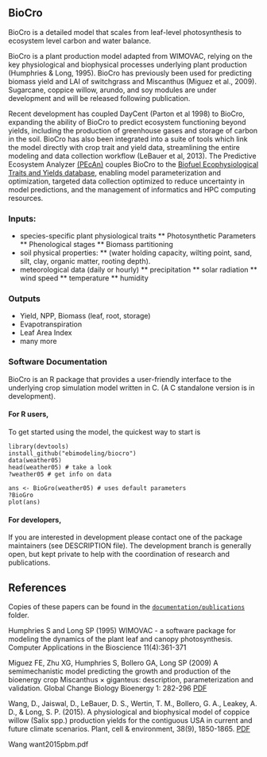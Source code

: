 ## BioCro

BioCro is a detailed model that scales from leaf-level photosynthesis to ecosystem level carbon and water balance. 


BioCro is a plant production model adapted from WIMOVAC, relying on the key physiological and biophysical processes underlying plant production (Humphries & Long, 1995). BioCro has previously been used for predicting biomass yield and LAI of switchgrass and  Miscanthus (Miguez et al., 2009). Sugarcane, coppice willow, arundo, and soy modules are under development and will be released following publication.

Recent development has coupled DayCent (Parton et al 1998) to BioCro, expanding the ability of BioCro to predict ecosystem functioning beyond yields, including the production of greenhouse gases and storage of carbon in the soil. BioCro has also been integrated into a suite of tools which link the model directly with crop trait and yield data, streamlining the entire modeling and data collection workflow (LeBauer et al, 2013). The Predictive Ecosystem Analyzer [(PEcAn)](https://github.com/PecanProject/pecan) couples BioCro to the [Biofuel Ecophysiological Traits and Yields database](https://www.betydb.org), enabling model parameterization and optimization, targeted data collection optimized to reduce uncertainty in model predictions, and the management of informatics and HPC computing resources. 


### Inputs:

* species-specific plant physiological traits 
** Photosynthetic Parameters
** Phenological stages
** Biomass partitioning
* soil physical properties:
** (water holding capacity, wilting point, sand, silt, clay, organic matter, rooting depth). 
* meteorological data (daily or hourly) 
** precipitation
** solar radiation
** wind speed
** temperature
** humidity

### Outputs

* Yield, NPP, Biomass (leaf, root, storage)
* Evapotranspiration
* Leaf Area Index
* many more

### Software Documentation

BioCro is an R package that provides a user-friendly interface to the underlying crop simulation model written in C. (A C standalone version is in development).

#### For R users,

To get started using the model, the quickest way to start is

```
library(devtools)
install_github("ebimodeling/biocro")
data(weather05)
head(weather05) # take a look
?weather05 # get info on data

ans <- BioGro(weather05) # uses default parameters
?BioGro
plot(ans)

```

#### For developers,

If you are interested in development please contact one of the package maintainers (see DESCRIPTION file). The development branch is generally open, but kept private to help with the coordination of research and publications.

## References 

Copies of these papers can be found in the [`documentation/publications`](https://github.com/ebimodeling/biocro/tree/master/documentation) folder.

Humphries S and Long SP (1995) WIMOVAC - a software package for modeling the dynamics of the plant leaf and canopy photosynthesis. Computer Applications in the Bioscience 11(4):361-371

Miguez FE, Zhu XG, Humphries S, Bollero GA, Long SP (2009) A semimechanistic model predicting the growth and production of the bioenergy crop Miscanthus × giganteus: description, parameterization and validation.  Global Change Biology Bioenergy 1: 282-296 [PDF](https://github.com/ebimodeling/biocro/blob/master/documentation/publications/migeuz2009smp.pdf)

Wang, D., Jaiswal, D., LeBauer, D. S., Wertin, T. M., Bollero, G. A., Leakey, A. D., & Long, S. P. (2015). A physiological and biophysical model of coppice willow (Salix spp.) production yields for the contiguous USA in current and future climate scenarios. Plant, cell & environment, 38(9), 1850-1865.
[PDF](https://github.com/ebimodeling/biocro/blob/master/documentation/publications/wang2015pbm.pdf)

Wang  want2015pbm.pdf
